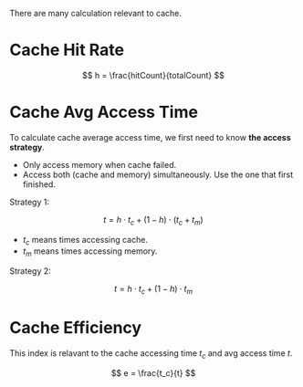There are many calculation relevant to cache.

# Cache Hit Rate

$$
h = \frac{hitCount}{totalCount}
$$

# Cache Avg Access Time

To calculate cache average access time, we first need to know __the access strategy__.

- Only access memory when cache failed.
- Access both (cache and memory) simultaneously. Use the one that first finished.

Strategy 1:

$$
t = h \cdot t_c + (1 - h) \cdot (t_c + t_m)
$$

- $t_c$ means times accessing cache.
- $t_m$ means times accessing memory.

Strategy 2:

$$
t = h \cdot t_c + (1 - h) \cdot t_m
$$

# Cache Efficiency

This index is relavant to the cache accessing time $t_c$ and avg access time $t$.

$$
e = \frac{t_c}{t}
$$